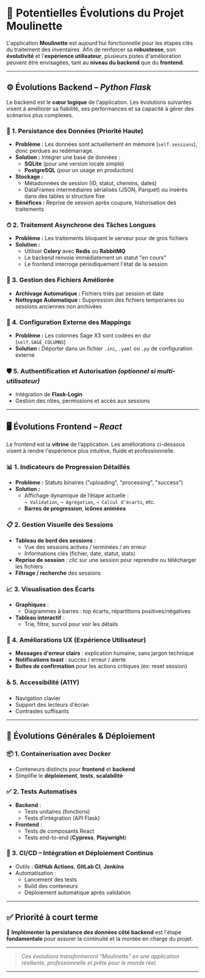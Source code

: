# 🚀 Potentielles Évolutions du Projet **Moulinette**

L'application **Moulinette** est aujourd'hui fonctionnelle pour les étapes clés du traitement des inventaires. Afin de renforcer sa **robustesse**, son **évolutivité** et l'**expérience utilisateur**, plusieurs pistes d'amélioration peuvent être envisagées, tant au **niveau du backend** que du **frontend**.

---

## ⚙️ Évolutions Backend – *Python Flask*

Le backend est le **cœur logique** de l'application. Les évolutions suivantes visent à améliorer sa fiabilité, ses performances et sa capacité à gérer des scénarios plus complexes.

### 🔐 1. Persistance des Données (**Priorité Haute**)

- **Problème :** Les données sont actuellement en mémoire (`self.sessions`), donc perdues au redémarrage.
- **Solution :** Intégrer une base de données :
  - **SQLite** (pour une version locale simple)
  - **PostgreSQL** (pour un usage en production)
- **Stockage :**
  - Métadonnées de session (ID, statut, chemins, dates)
  - DataFrames intermédiaires sérialisés (JSON, Parquet) ou insérés dans des tables si structure fixe
- **Bénéfices :** Reprise de session après coupure, historisation des traitements

### ⏱ 2. Traitement Asynchrone des Tâches Longues

- **Problème :** Les traitements bloquent le serveur pour de gros fichiers
- **Solution :**
  - Utiliser **Celery** avec **Redis** ou **RabbitMQ**
  - Le backend renvoie immédiatement un statut "en cours"
  - Le frontend interroge périodiquement l'état de la session

### 📁 3. Gestion des Fichiers Améliorée

- **Archivage Automatique :** Fichiers triés par session et date
- **Nettoyage Automatique :** Suppression des fichiers temporaires ou sessions anciennes non archivées

### 🧩 4. Configuration Externe des Mappings

- **Problème :** Les colonnes Sage X3 sont codées en dur (`self.SAGE_COLUMNS`)
- **Solution :** Déporter dans un fichier `.ini`, `.yaml` ou `.py` de configuration externe

### 🛡 5. Authentification et Autorisation *(optionnel si multi-utilisateur)*

- Intégration de **Flask-Login**
- Gestion des rôles, permissions et accès aux sessions

---

## 🖥️ Évolutions Frontend – *React*

Le frontend est la **vitrine** de l’application. Les améliorations ci-dessous visent à rendre l'expérience plus intuitive, fluide et professionnelle.

### 📊 1. Indicateurs de Progression Détaillés

- **Problème :** Statuts binaires ("uploading", "processing", "success")
- **Solution :**
  - Affichage dynamique de l’étape actuelle :  
    `→ Validation`, `→ Agrégation`, `→ Calcul d’écarts`, etc.
  - **Barres de progression**, **icônes animées**

### 📋 2. Gestion Visuelle des Sessions

- **Tableau de bord des sessions** :
  - Vue des sessions actives / terminées / en erreur
  - Informations clés (fichier, date, statut, stats)
- **Reprise de session** : clic sur une session pour reprendre ou télécharger les fichiers
- **Filtrage / recherche** des sessions

### 📈 3. Visualisation des Écarts

- **Graphiques** :
  - Diagrammes à barres : top écarts, répartitions positives/négatives
- **Tableau interactif** :
  - Trie, filtre, survol pour voir les détails

### 🧠 4. Améliorations UX (Expérience Utilisateur)

- **Messages d'erreur clairs** : explication humaine, sans jargon technique
- **Notifications toast** : succès / erreur / alerte
- **Boîtes de confirmation** pour les actions critiques (ex: reset session)

### ♿ 5. Accessibilité (A11Y)

- Navigation clavier
- Support des lecteurs d'écran
- Contrastes suffisants

---

## 🧱 Évolutions Générales & Déploiement

### 📦 1. Containerisation avec Docker

- Conteneurs distincts pour **frontend** et **backend**
- Simplifie le **déploiement**, **tests**, **scalabilité**

### ✅ 2. Tests Automatisés

- **Backend** :
  - Tests unitaires (fonctions)
  - Tests d’intégration (API Flask)
- **Frontend** :
  - Tests de composants React
  - Tests end-to-end (**Cypress**, **Playwright**)

### 🔁 3. CI/CD – Intégration et Déploiement Continus

- Outils : **GitHub Actions**, **GitLab CI**, **Jenkins**
- Automatisation :
  - Lancement des tests
  - Build des conteneurs
  - Déploiement automatique après validation

---

## ✅ Priorité à court terme

🎯 **Implémenter la persistance des données côté backend** est l'étape **fondamentale** pour assurer la continuité et la montée en charge du projet.

---

> *Ces évolutions transformeront "Moulinette" en une application résiliente, professionnelle et prête pour le monde réel.*

---
